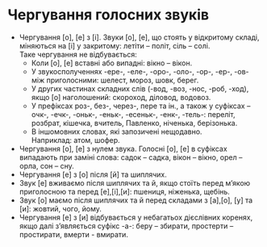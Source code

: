# Чергування голосних звуків

* Чергування [о], [е] з [i]. Звуки [о], [е], що стоять у вiдкритому складi, мiняються на [i] у закритому: летiти – полiт, сiль – солi.<br>
Таке чергування не вiдбувається:
    * Коли [о], [е] вставнi або випаднi: вiкно – вiкон.
    * У звукосполученнях -ере-, -еле-, -оро-, -оло-, -ор-, -ер-, -ов- мiж приголосними: шелест, мороз, шовк, берег.
    * У других частинах складних слiв (-вод, -воз, -нос, -роб, -ход), якщо [о] наголошений: скороход, дiловод, водовоз.
    * У префiксах роз-, без-, через-, пере та iн., а також у суфiксах –очк-, -ечк-, -оньк-, -еньк-, -есеньк-, -енк-, -тель-: перелiт, розбрат, кiшечка, вчитель, Павленко, нiченька, берiзонька.
    * В iншомовних словах, якi запозиченi нещодавно.<br>
Наприклад: атом, шофер.
* Чергування [о], [е] з нулем звука. Голоснi [о], [е] в суфiксах випадають при замiнi слова: садок – садка, вiкон – вiкно, орел – орла, сон – сну.
* Чергування [е] з [о] пiсля [й] та шиплячих.
 * Звук [е] вживаємо пiсля шиплячих та й, якщо стоїть перед м’якою приголосною та перед [е],[i],[и]: пшениця, нiженька, щебiнь.
 * Звук [о] маємо пiсля шиплячих та й перед складами з [а],[о], [у] та [и]: жовтий, чого, йому.
* Чергування [е] з [и] вiдбувається у небагатьох дiєслiвних коренях, якщо далi з’являється суфiкс -а-: беру – збирати, простерти – простирати, вмерти - вмирати.

